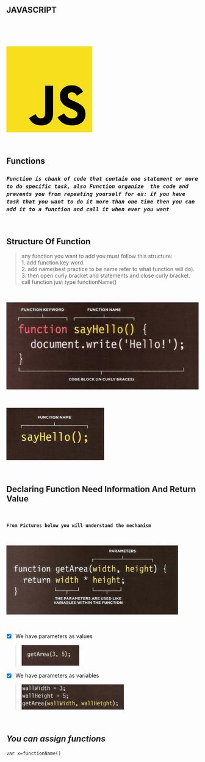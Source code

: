 ## JAVASCRIPT

<br/>
<br/>
<br/>

![img](assesst/downlo.png)

<br/>

## Functions

### ***`Function is chunk of code that contain one statement or more to do specific task, also Function organize  the code and prevents you from repeating yourself for ex: if you have task that you want to do it more than one time then you can add it to a function and call it when ever you want`***

<br/>

## Structure Of Function

> any function you want to add you must follow this structure: <br/> 1.  add function key word. <br/>  2. add name(best practice to be name refer to what function will do). <br/> 3. then open curly bracket and statements and close curly bracket. <br/> call function just type functionName()

<br/>

![img](assesst/function_1.png)

<br/>

![img](assesst/function_2.png)

<br/>

## Declaring Function Need Information And Return Value

<br/>

**`From Pictures below you will understand the mechanism`**

<br/>

![img](assesst/function_3.png)

<br/>

- [X] We have parameters as values
> ![img](assesst/function_4.png)
- [X] We have parameters as variables
> ![img](assesst/function_5.png)

<br/>

## ***You can assign functions***
```
var x=functionName()

```